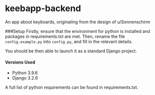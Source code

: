 # keebapp-backend
An app about keyboards, originating from the design of u/Sonnenschirm

###Setup
Firstly, ensure that the environment for python is installed and packages in requirements.txt are met.
Then, rename the file ```config.example.py``` into ```config.py```, and fill in the relevant details.

You should be then able to launch it as a standard Django project.

#### Versions Used
 - Python 3.9.6
 - Django 3.2.6

A full list of python requirements can be found in requirements.txt.